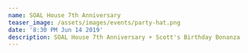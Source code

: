 ```yaml
---
name: SOAL House 7th Anniversary
teaser_image: /assets/images/events/party-hat.png
date: '8:30 PM Jun 14 2019'
description: SOAL House 7th Anniversary + Scott's Birthday Bonanza
---
```


